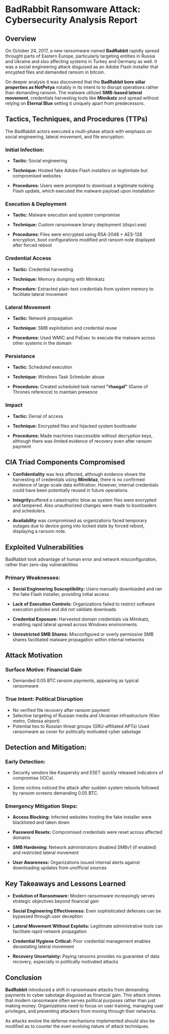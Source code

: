 # BadRabbit Ransomware Attack: Cybersecurity Analysis Report

## Overview

On October 24, 2017, a new ransomware named **BadRabbit** rapidly spread throught parts of Eastern Europe, particularly targeting entities in Russia and Ukraine and slso affecting systems in Turkey and Germany as well. It was a social engineering attack disguised as an Adobe Flash installer that encypted files and demanded ransom in bitcoin.

On deeper analysis it was discovered that the **BadRabbit bore siilar properties as NotPetya** notably in its intent to to disrupt operations rather than demanding ransom. The malware utilized **SMB-based lateral movement**, credentials harvesting tools like **Mimikatz** and spread without relying on **Eternal Blue** setting it uniquely apart from predecessors.

## Tactics, Techniques, and Procedures (TTPs)

The BadRabbit actors executed a multi-phase attack with emphasis on social engineering, lateral movement, and file encryption:

### Initial Infection:

- **Tactic:**  Social engineering 

- **Technique:** Hosted fake Adobe Flash installers on legtimitate but compromised websites

- **Procedures:** Users were prompted to download a legitimate looking Flash update, which executed the malware payload upon installation


### Execution & Deployment

- **Tactic:**  Malware execution and system compromise

- **Technique:** Custom ransomware binary deployment (dispci.exe)

- **Procedures:** Files were encrypted using RSA-2048 + AES-128 encryption, boot configurations modified and ransom note displayed after forced reboot

### Credential Access

- **Tactic:** Credential harvesting

- **Technique:**  Memory dumping with Mimikatz 

- **Procedure:**  Extracted plain-text credentials from system memory to facilitate lateral movement

### Lateral Movement

- **Tactic:** Network propagation

- **Technique:** SMB exploitation and credential reuse

- **Procedures:** Used WMIC and PsExec to execute the malware across other systems in the domain

### Persistance

- **Tactic:** Scheduled execution

- **Technique:** Windows Task Scheduler abuse

- **Procedures:** Created scheduled task named **"rhaegal"** (Game of Thrones reference) to maintain presence

### Impact

- **Tactic:** Denial of access

- **Technique:** Encrypted files and hijacked system bootloader

- **Procedures:** Made machines inaccessible without decryption keys, although there was limited evidence of recovery even after ransom payment

## CIA Triad Components Compromised

- **Confidentiality** was less affected, although evidence shows the harvesting of credentials using **Mimiktaz**, there is no confirmed evidence of large-scale data exfiltration. However, internal credentials could have been potentially reused in future operations.

- **Integrity**suffered a catastrophic blow as system files were encrypted and tampered. Also unauthorized changes were made to bootloaders and schedulers.

- **Availability** was compromised as organizations faced temporary outages due to device going into locked state by forced reboot, displaying a ransom note.

## Exploited Vulnerabilities

BadRabbit took advantage of human error and network misconfiguration, rather than zero-day vulnerabilities

### Primary Weaknesses:

- **Social Engineering Susceptibility:** Users manually downloaded and ran the fake Flash installer, providing initial access

- **Lack of Execution Controls:** Organizations failed to restrict software execution policies and did not validate downloads

- **Credential Exposure:** Harvested domain credentials via Mimikatz, enabling rapid lateral spread across Windows environments

- **Unrestricted SMB Shares:** Misconfigured or overly permissive SMB shares facilitated malware propagation within internal networks

## Attack Motivation

### Surface Motive: Financial Gain

- Demanded 0.05 BTC ransom payments, appearing as typical ransomware

### True Intent: Political Disruption

- No verified file recovery after ransom payment
- Selective targeting of Russian media and Ukrainian infrastructure (Kiev metro, Odessa airport)
- Potential ties to Russian threat groups (GRU-affiliated APTs)
Used ransomware as cover for politically motivated cyber sabotage

##  Detection and Mitigation:

### Early Detection:

- Security vendors like Kaspersky and ESET quickly released indicators of compromise (IOCs).

- Some victims noticed the attack after sudden system reboots followed by ransom screens demanding 0.05 BTC.

### Emergency Mitigation Steps:

- **Access Blocking:** Infected websites hosting the fake installer were blacklisted and taken down

- **Password Resets:** Compromised credentials were reset across affected domains

- **SMB Hardening:** Network administrators disabled SMBv1 (if enabled) and restricted lateral movement

- **User Awareness:** Organizations issued internal alerts against downloading updates from unofficial sources

## Key Takeaways and Lessons Learned

- **Evolution of Ransomware:** Modern ransomware increasingly serves strategic objectives beyond financial gain

- **Social Engineering Effectiveness:** Even sophisticated defenses can be bypassed through user deception

- **Lateral Movement Without Exploits:** Legitimate administrative tools can facilitate rapid network propagation

- **Credential Hygiene Critical:** Poor credential management enables devastating lateral movement

- **Recovery Uncertainty:** Paying ransoms provides no guarantee of data recovery, especially in politically motivated attacks

## Conclusion

**BadRabbit** introduced a shift in ransomware attacks from demanding payments to cyber sabotage disguised as financial gain. This attack shows that modern ransomware often serves political purposes rather than just making money. Organizations need to focus on user training, managing user privileges, and preventing attackers from moving through their networks.

As attacks evolve the defense mechanisms implemented should also be modified as to counter the even evolving nature of attack techniques.